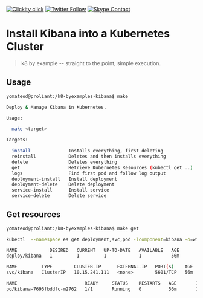 <!--
#                                 __                 __
#    __  ______  ____ ___  ____ _/ /____  ____  ____/ /
#   / / / / __ \/ __ `__ \/ __ `/ __/ _ \/ __ \/ __  /
#  / /_/ / /_/ / / / / / / /_/ / /_/  __/ /_/ / /_/ /
#  \__, /\____/_/ /_/ /_/\__,_/\__/\___/\____/\__,_/
# /____                     matthewdavis.io, holla!
#
#-->

[![Clickity click](https://img.shields.io/badge/k8s%20by%20example%20yo-limit%20time-ff69b4.svg?style=flat-square)](https://k8.matthewdavis.io)
[![Twitter Follow](https://img.shields.io/twitter/follow/yomateod.svg?label=Follow&style=flat-square)](https://twitter.com/yomateod) [![Skype Contact](https://img.shields.io/badge/skype%20id-appsoa-blue.svg?style=flat-square)](skype:appsoa?chat)

# Install Kibana into a Kubernetes Cluster

> k8 by example -- straight to the point, simple execution.

## Usage

```sh
yomateod@proliant:/k8-byexamples-kibana$ make

Deploy & Manage Kibana in Kubernetes.

Usage:

  make <target>

Targets:

  install              Installs everything, first deleting
  reinstall            Deletes and then installs everything
  delete               Deletes everything
  get                  Retrieve Kubernetes Resources (kubectl get ..)
  logs                 Find first pod and follow log output
  deployment-install   Install deployment
  deployment-delete    Delete deployment
  service-install      Install service
  service-delete       Delete service
```

## Get resources

```sh
yomateod@proliant:/k8-byexamples-kibana$ make get

kubectl  --namespace es get deployment,svc,pod -lcomponent=kibana -o=wide

NAME            DESIRED   CURRENT   UP-TO-DATE   AVAILABLE   AGE       CONTAINERS   IMAGES                                      SELECTOR
deploy/kibana   1         1         1            1           56m       kibana       docker.elastic.co/kibana/kibana-oss:6.1.3   component=kibana

NAME         TYPE        CLUSTER-IP      EXTERNAL-IP   PORT(S)    AGE       SELECTOR
svc/kibana   ClusterIP   10.15.241.111   <none>        5601/TCP   56m       component=kibana

NAME                         READY     STATUS    RESTARTS   AGE       IP           NODE
po/kibana-7696fbddfc-m2762   1/1       Running   0          56m       10.12.1.29   gke-cluster-2-default-pool-25ca6a7e-w6pv
```
